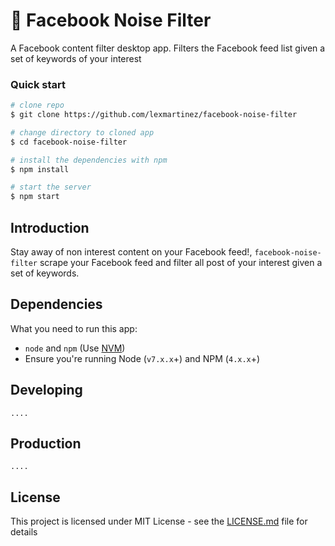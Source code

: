 # :fishing_pole_and_fish: Facebook Noise Filter

A Facebook content filter desktop app. Filters the Facebook feed list given a set of keywords of your interest

### Quick start

```bash
# clone repo
$ git clone https://github.com/lexmartinez/facebook-noise-filter

# change directory to cloned app
$ cd facebook-noise-filter

# install the dependencies with npm
$ npm install

# start the server
$ npm start
```

 ## Introduction
 Stay away of non interest content on your Facebook feed!, `facebook-noise-filter` scrape your Facebook feed and filter all post of your interest given a set of keywords. 
    
 ## Dependencies
 
 What you need to run this app:
 * `node` and `npm` (Use [NVM](https://github.com/creationix/nvm))
 * Ensure you're running Node (`v7.x.x`+) and NPM (`4.x.x`+)
 
 ## Developing
 
    ....
    
## Production

    ....

## License

This project is licensed under MIT License - see the [LICENSE.md](https://github.com/lexmartinez/facebook-noise-filter/blob/master/LICENSE.md) file for details
